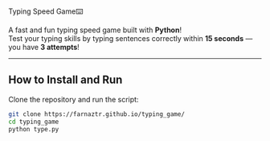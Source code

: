 Typing Speed Game⌨️  

A fast and fun typing speed game built with **Python**!  
 Test your typing skills by typing sentences correctly within **15 seconds** — you have **3 attempts**!  
 
---

##  **How to Install and Run**  

Clone the repository and run the script:  

```bash
git clone https://farnaztr.github.io/typing_game/
cd typing_game
python type.py
